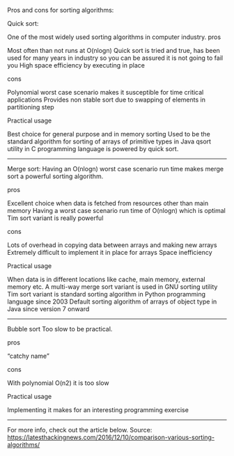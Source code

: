 Pros and cons for sorting algorithms:

Quick sort:

One of the most widely used sorting algorithms in computer industry.
pros

Most often than not runs at O(nlogn)
Quick sort is tried and true, has been used for many years in 
industry so you can be assured it is not going to fail you
High space efficiency by executing in place

cons

Polynomial worst case scenario makes it susceptible for time critical applications
Provides non stable sort due to swapping of elements in partitioning step

Practical usage

Best choice for general purpose and in memory sorting
Used to be the standard algorithm for sorting of arrays of primitive types in Java
qsort utility in C programming language is powered by quick sort.

----------------------------------------------------------------
Merge sort:
Having an O(nlogn) worst case scenario run time makes merge sort a powerful sorting algorithm.

pros

Excellent choice when data is fetched from resources other than main memory
Having a worst case scenario run time of O(nlogn) which is optimal
Tim sort variant is really powerful

cons

Lots of overhead in copying data between arrays and making new arrays
Extremely difficult to implement it in place for arrays
Space inefficiency

Practical usage

When data is in different locations like cache, main memory, external memory etc.
A multi-way merge sort variant is used in GNU sorting utility
Tim sort variant is standard sorting algorithm in Python programming language since 2003
Default sorting algorithm of arrays of object type in Java since version 7 onward

----------------------------------------------------------------

Bubble sort
Too slow to be practical.

pros

“catchy name”

cons

With polynomial O(n2) it is too slow

Practical usage

Implementing it makes for an interesting programming exercise

----------------------------------------------------------------

For more info, check out the article below.
Source:
https://latesthackingnews.com/2016/12/10/comparison-various-sorting-algorithms/
